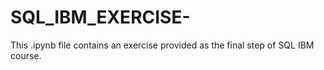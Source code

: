 # SQL_IBM_EXERCISE-

This .ipynb file contains an exercise provided as the final step of SQL IBM course.

